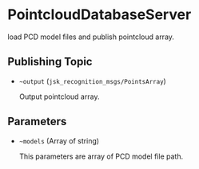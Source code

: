 # PointcloudDatabaseServer
load PCD model files and publish pointcloud array.

## Publishing Topic
* `~output` (`jsk_recognition_msgs/PointsArray`)

  Output pointcloud array.

## Parameters
* `~models` (Array of string)

  This parameters are array of PCD model file path.
